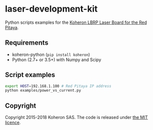 # laser-development-kit

Python scripts examples for the [Koheron LBRP Laser Board for the Red Pitaya](https://www.koheron.com/photonics/lbrp-laser-board-red-pitaya).

## Requirements

* koheron-python (`pip install koheron`)
* Python (2.7+ or 3.5+) with Numpy and Scipy

## Script examples

```sh
export HOST=192.168.1.100 # Red Pitaya IP address
python examples/power_vs_current.py
```

## Copyright

Copyright 2015-2018 Koheron SAS. The code is released under [the MIT licence](https://github.com/Koheron/laser-development-kit/blob/master/LICENSE).
